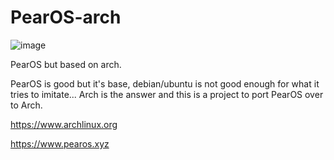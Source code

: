 # PearOS-arch
![image](https://user-images.githubusercontent.com/73348506/114759100-5eaf0a00-9d7b-11eb-869b-667835b63ab6.png)

PearOS but based on arch.


PearOS is good but it's base, debian/ubuntu is not good enough for what it tries to imitate...
Arch is the answer and this is a project to port PearOS over to Arch.





https://www.archlinux.org

https://www.pearos.xyz
